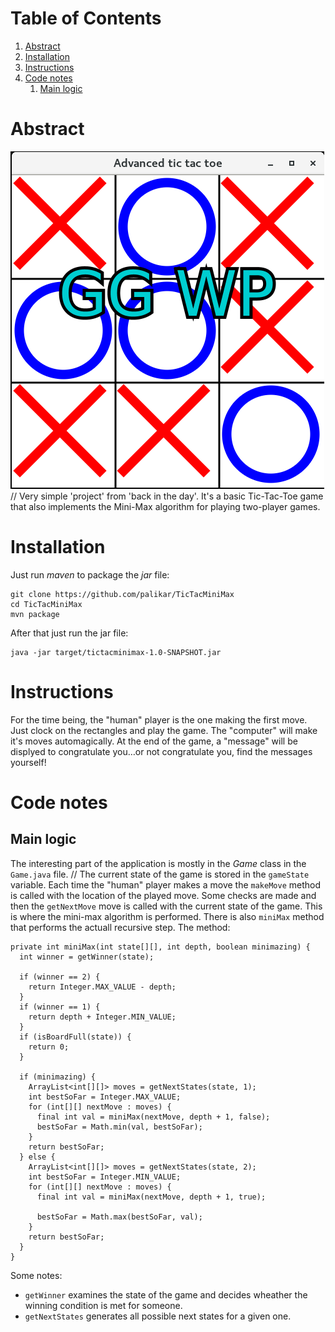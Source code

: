 
# Table of Contents

1.  [Abstract](#org6c5e5cb)
2.  [Installation](#org60ec6c5)
3.  [Instructions](#orgbd5b092)
4.  [Code notes](#org2d68e23)
    1.  [Main logic](#orgaf95629)



<a id="org6c5e5cb"></a>

# Abstract

![img](./demo.png)
//
Very simple 'project' from 'back in the day'. It's a basic Tic-Tac-Toe game that also implements the Mini-Max algorithm for playing two-player games. 


<a id="org60ec6c5"></a>

# Installation

Just run *maven* to package the *jar* file:

    git clone https://github.com/palikar/TicTacMiniMax
    cd TicTacMiniMax
    mvn package

After that just run the jar file:

    java -jar target/tictacminimax-1.0-SNAPSHOT.jar


<a id="orgbd5b092"></a>

# Instructions

For the time being, the "human" player is the one making the first move. Just clock on the rectangles and play the game. The "computer" will make it's moves automagically. At the end of the game, a "message" will be displyed to congratulate you&#x2026;or not congratulate you, find the messages yourself!


<a id="org2d68e23"></a>

# Code notes


<a id="orgaf95629"></a>

## Main logic

The interesting part of the application is mostly in the *Game* class in the `Game.java` file.
//
The current state of the game is stored in the  `gameState` variable. Each time the "human" player makes a move the `makeMove` method is called with the location of the played move. Some checks are made and then the `getNextMove` move is called with the current state of the game. This is where the mini-max algorithm is performed. There is also `miniMax` method that performs the actuall recursive step. The method:

    private int miniMax(int state[][], int depth, boolean minimazing) {
      int winner = getWinner(state);
    
      if (winner == 2) {
        return Integer.MAX_VALUE - depth;
      }
      if (winner == 1) {
        return depth + Integer.MIN_VALUE;
      }
      if (isBoardFull(state)) {
        return 0;
      }
    
      if (minimazing) {
        ArrayList<int[][]> moves = getNextStates(state, 1);
        int bestSoFar = Integer.MAX_VALUE;
        for (int[][] nextMove : moves) {
          final int val = miniMax(nextMove, depth + 1, false);
          bestSoFar = Math.min(val, bestSoFar);
        }
        return bestSoFar;
      } else {
        ArrayList<int[][]> moves = getNextStates(state, 2);
        int bestSoFar = Integer.MIN_VALUE;
        for (int[][] nextMove : moves) {
          final int val = miniMax(nextMove, depth + 1, true);
    
          bestSoFar = Math.max(bestSoFar, val);
        }
        return bestSoFar;
      }
    }

Some notes:

-   `getWinner` examines the state of the game and decides wheather the winning condition is met for someone.
-   `getNextStates` generates all possible next states for a given one.

